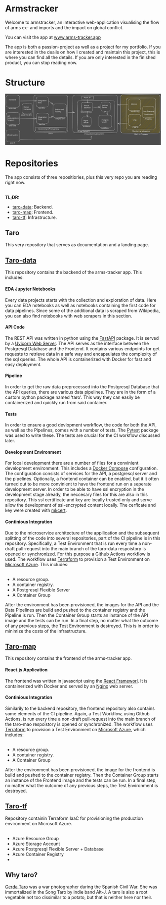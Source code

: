 <h1> Armstracker </h1>

Welcome to armstracker, an interactive web-application visualising the flow of arms ex- and imports and the impact on global conflict.

You can visit the app at <a href=https://www.arms-tracker.app>www.arms-tracker.app</a>

The app is both a passion-project as well as a project for my portfolio. 
If you are interested in the deails on how I created and maintain this project, this is where you can find all the details. 
If you are only interested in the finished product, you can stop reading now.

<h1>Structure</h1>
<img title="Project Structure" alt="This should be a really nice diagram of the project structure and workflow" src="images/taro-schema.svg">

<h1>Repositories</h1>
The app consists of three repositiories, plus this very repo you are reading right now.
<br> </br>

<b>TL;DR:</b>
- <a href=https://github.com/Kafkaese/taro-data>taro-data</a>: Backend.
- <a href=https://github.com/Kafkaese/taro-map>taro-map</a>: Frontend.
- <a href=https://github.com/Kafkaese/taro-tf>taro-tf</a>: Infrastructure.

<h2>Taro</h2>
This very repository that serves as dcoumentation and a landing page.

<h2><a href=https://github.com/Kafkaese/taro-data>Taro-data</a></h2>
This repository contains the backend of the arms-tracker app. This includes:

<h4>EDA Jupyter Notebooks</h4>
Every data  projects  starts with the collection and exploration of data. Here you can EDA notebooks as well as notebooks containing the first code for data pipelines.
Since some of the additional data is scraped from Wikipedia, you can also find notebooks with web scrapers in this section.

<h4>API Code</h4>
The REST API was written in python using the <a href=https://fastapi.tiangolo.com/>FastAPI</a> package. It is served by a <a href=https://www.uvicorn.org/>Uvicorn Web Server</a>. The API serves as the interface between the Postgresql Database and the Frontend. It contains various endpoints for get requests to retrieve data in a safe way and encapsulates the complexity of the sql queries. The whole API is containerized with Docker for fast and easy deployment.

 <h4>Pipeline</h4>
 In order to get the raw data preprocessed into the Postgresql Database that the API queries, there are various data pipelines. They are in the form of a custom python package named 'taro'. This way they can easily be containerized and quickly run from said container.

 <h4>Tests</h4>
 In order to ensure a good devlopment workflow, the code for both the API, as well as the Pipelines, comes with a number of tests. The <a href=https://docs.pytest.org/en/7.4.x/>Pytest</a> package was used to write these. The tests are crucial for the CI workflow discussed later.

 <h4>Development Environment</h4>
 For local development there are a number of files for a convinient development environment. This includes a <a href=https://docs.docker.com/compose/>Docker Compose</a> configuration. 
The configuration consists of services for the API, a postgresql server and the pipelines. Optionally, a frontend container can be enabled, but it it often turned out to be more convinient to have the frontend run on a seperate development server.
 In order to be able to have ssl encryption in the development stage already, the neccesary files for this are also in this repository. This ssl certificate and key are locally trusted only and serve allow the development of ssl-encrypted content locally. The cerficate and key were created with <a href=https://github.com/FiloSottile/mkcert>mkcert</a>.

 <h4>Continious Integration</h4>
 Due to the microservice architecture of the appllication and the subsequent splitting of the code into several repositories, part of the CI pipeline is in this repository. Specifically, a Test Environment that is run every time a non-draft pull-request into the main branch of the taro-data respoistory is opened or synchronized. For this purpose a Github Actions workflow is used.
 The workflow uses <a href=https://www.terraform.io/>Terraform</a> to provision a Test Environment on <a href=https://www.terraform.io/>Microsoft Azure</a>. This includes:
 <br> </br>

 - A resource group.
 - A container registry. 
 - A Postgresql Flexible Server
 - A Container Group

After the environment has been provisioned, the images for the API and the Data Pipelines are build and pushed to the container registry and the Pipeline is run.  Then the  Container Group starts an instance of the API image and the tests can be run. In a final step, no matter what the outcome of any previous  steps, the Test Environment is destroyed. This is in  order to minimize the costs of the infrastructure. 
 
<h2><a href=https://github.com/Kafkaese/taro-map>Taro-map</a></h2>
This repository contains the frontend of the arms-tracker app. 

<h4>React.js Application</h4>
The frontend was written in javascript using the <a href=https://react.dev/>React Frameworl</a>. It is containerized with Docker and served by an <a href=https://nginx.org/en/>Nginx<a> web server.</a>

 <h4>Continious Integration</h4>
Similarily to the backend repository, the frontend repository also contains some elements of the CI pipeline. Again, a Test Workflow, using Github Actions, is run every time a non-draft pull-request into the main branch of the taro-mao respoistory is opened or synchronized.
The workflow uses <a href=https://www.terraform.io/>Terraform</a> to provision a Test Environment on <a href=https://www.terraform.io/>Microsoft Azure</a>, which includes:
 <br> </br>
  
 - A resource group.
 - A container registry. 
 - A Container Group

After the environment has been provisioned, the image for the frontend is build and pushed to the container registry. Then the Container Group starts an instance of the Frontend image and the tests can be run. In a final step, no matter what the outcome of any previous steps, the Test Environment is destroyed.

<h2><a href=https://github.com/Kafkaese/taro-tf>Taro-tf</a></h2>
Repository containin Terraform IaaC for provisioning the production environment on Microsoft Azure.
<br> </br>

- Azure Resource Group
- Azure Storage Account
- Azure Postgresql Flexible Server + Database
- Azure Container Registry
- 


<h2>Why taro?</h2>
<a href=https://en.wikipedia.org/wiki/Gerda_Taro>Gerda Taro</a> was a war photographer during the Spanish Civil War. She was immortalized in the Song Taro by indie band Alt-J. 
A taro is also a root vegetable not too dissimilar to a potato, but that is neither here nor their.
